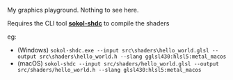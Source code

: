 My graphics playground. Nothing to see here.

Requires the CLI tool **[sokol-shdc](https://github.com/floooh/sokol-tools/blob/master/docs/sokol-shdc.md)** to compile the shaders

eg:

-   (Windows) `sokol-shdc.exe --input src\shaders\hello_world.glsl --output src\shaders\hello_world.h --slang gglsl430:hlsl5:metal_macos`
-   (macOS) `sokol-shdc --input src/shaders/hello_world.glsl --output src/shaders/hello_world.h --slang glsl430:hlsl5:metal_macos`
